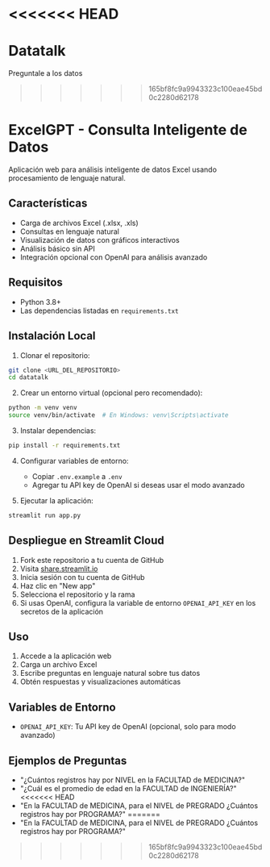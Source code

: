 <<<<<<< HEAD
=======
# Datatalk
Preguntale a los datos
>>>>>>> 165bf8fc9a9943323c100eae45bd0c2280d62178
# ExcelGPT - Consulta Inteligente de Datos

Aplicación web para análisis inteligente de datos Excel usando procesamiento de lenguaje natural.

## Características

- Carga de archivos Excel (.xlsx, .xls)
- Consultas en lenguaje natural
- Visualización de datos con gráficos interactivos
- Análisis básico sin API
- Integración opcional con OpenAI para análisis avanzado

## Requisitos

- Python 3.8+
- Las dependencias listadas en `requirements.txt`

## Instalación Local

1. Clonar el repositorio:
```bash
git clone <URL_DEL_REPOSITORIO>
cd datatalk
```

2. Crear un entorno virtual (opcional pero recomendado):
```bash
python -m venv venv
source venv/bin/activate  # En Windows: venv\Scripts\activate
```

3. Instalar dependencias:
```bash
pip install -r requirements.txt
```

4. Configurar variables de entorno:
   - Copiar `.env.example` a `.env`
   - Agregar tu API key de OpenAI si deseas usar el modo avanzado

5. Ejecutar la aplicación:
```bash
streamlit run app.py
```

## Despliegue en Streamlit Cloud

1. Fork este repositorio a tu cuenta de GitHub
2. Visita [share.streamlit.io](https://share.streamlit.io)
3. Inicia sesión con tu cuenta de GitHub
4. Haz clic en "New app"
5. Selecciona el repositorio y la rama
6. Si usas OpenAI, configura la variable de entorno `OPENAI_API_KEY` en los secretos de la aplicación

## Uso

1. Accede a la aplicación web
2. Carga un archivo Excel
3. Escribe preguntas en lenguaje natural sobre tus datos
4. Obtén respuestas y visualizaciones automáticas

## Variables de Entorno

- `OPENAI_API_KEY`: Tu API key de OpenAI (opcional, solo para modo avanzado)

## Ejemplos de Preguntas

- "¿Cuántos registros hay por NIVEL en la FACULTAD de MEDICINA?"
- "¿Cuál es el promedio de edad en la FACULTAD de INGENIERÍA?"
<<<<<<< HEAD
- "En la FACULTAD de MEDICINA, para el NIVEL de PREGRADO ¿Cuántos registros hay por PROGRAMA?" 
=======
- "En la FACULTAD de MEDICINA, para el NIVEL de PREGRADO ¿Cuántos registros hay por PROGRAMA?"
>>>>>>> 165bf8fc9a9943323c100eae45bd0c2280d62178
